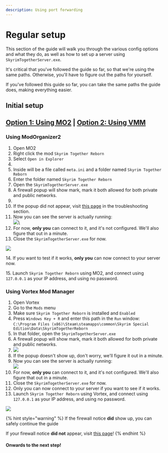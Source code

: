 ```yaml
---
description: Using port forwarding
---
```


# Regular setup

This section of the guide will walk you through the various config options and what they do, as well as how to set up a server using `SkyrimTogetherServer.exe`.

It's critical that you've followed the guide so far, so that we're using the same paths. Otherwise, you'll have to figure out the paths for yourself.

If you've followed this guide so far, you can take the same paths the guide does, making everything easier.

## Initial setup

## [Option 1: Using MO2](./#using-modorganizer2) | [Option 2: Using VMM](./#using-vortex-mod-manager)



### **Using ModOrganizer2**

1. Open MO2
2. Right click the mod `Skyrim Together Reborn`
3. Select `Open in Explorer`
4. <img src="https://sxcu.net/5BzT3n7WX.png" alt="" data-size="original">
5. Inside will be a file called `meta.ini` and a folder named `Skyrim Together Reborn`
6. Enter the folder named `Skyrim Together Reborn`
7. Open the `SkyrimTogetherServer.exe`
8. A firewall popup will show mark, mark it both allowed for both private and public networks.
9. <img src="https://sxcu.net/5BzTNr2rT.png" alt="" data-size="original">
10. If the popup did not appear, visit [this page](../../../troubleshooting/during-server-setup-my-firewall-didnt-ask-for-network-permission.md) in the troubleshooting section.
11. Now you can see the server is actually running:\
    ![](https://sxcu.net/5BzUvqRTO.png)\\
12. For now, **only you** can connect to it, and it's not configured. We'll also figure that out in a minute.
13. Close the `SkyrimTogetherServer.exe` for now.

![](https://sxcu.net/5BzWiRKr7.gif)

14\. If you want to test if it works, **only you** can now connect to your server now.

15\. Launch `Skyrim Together Reborn` using MO2, and connect using `127.0.0.1` as your IP address, and using no password.



### **Using Vortex Mod Manager**

1. Open Vortex
2. Go to the `Mods` menu
3. Make sure `Skyrim Together Reborn` is installed and `Enabled`
4. Press `Windows Key + R` and enter this path in the `Run` window:\
   `C:\Program Files (x86)\Steam\steamapps\common\Skyrim Special Edition\Data\SkyrimTogetherReborn`
5. In that folder, open the `SkyrimTogetherServer.exe`
6. A firewall popup will show mark, mark it both allowed for both private and public networks.
7. ![](https://sxcu.net/5CXHHOz4V.png)
8. If the popup doesn't show up, don't worry, we'll figure it out in a minute.
9. Now you can see the server is actually running:\
   ![](https://sxcu.net/5BzUvqRTO.png)
10. For now, **only you** can connect to it, and it's not configured. We'll also figure that out in a minute.
11. Close the `SkyrimTogetherServer.exe` for now.
12. Only you can now connect to your server if you want to see if it works.
13. Launch `Skyrim Together Reborn` using Vortex, and connect using `127.0.0.1` as your IP address, and using no password.

![](https://sxcu.net/5CXHdbGfQ.gif)

{% hint style="warning" %}
If the firewall notice **did** show up, you can safely continue the guide

If your firewall notice **did not** appear, visit [this page](../../../troubleshooting/during-server-setup-my-firewall-didnt-ask-for-network-permission.md)!
{% endhint %}

#### Onwards to the next step!
